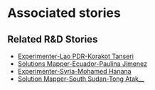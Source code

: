 # Associated stories

<!-- !!DO NOT REMOVE!! start autogenerated hyperlinks -->
## Related R&D Stories
- [Experimenter-Lao PDR-Korakot Tanseri](/RnD-Archive/stories/?doc=Experimenters_LAO)
- [Solutions Mapper\-Ecuador\-Paulina Jimenez](/RnD-Archive/stories/?doc=SolutionMappers_ECU)
- [Experimenter-Syria-Mohamed Hanana](/RnD-Archive/stories/?doc=Experimenters_SYR)
- [Solution Mapper\-South Sudan\-Tong Atak\_\_](/RnD-Archive/stories/?doc=SolutionMappers_SSD)
<!-- !!DO NOT REMOVE!! end autogenerated hyperlinks -->